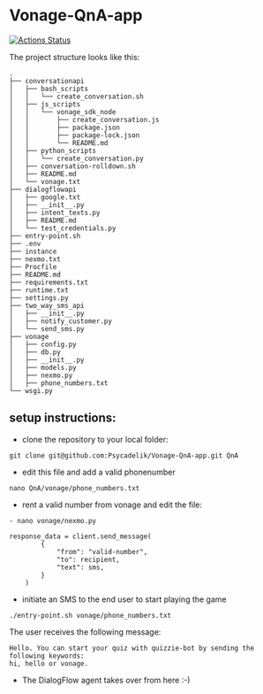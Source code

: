 # Vonage-QnA-app
[![Actions Status](https://github.com/Psycadelik/Vonage-QnA-app/workflows/Quizzie/badge.svg)](https://github.com/Psycadelik{user}/Vonage-Qna-app/actions)


The project structure looks like this:
```
.
├── conversationapi
│   ├── bash_scripts
│   │   └── create_conversation.sh
│   ├── js_scripts
│   │   └── vonage_sdk_node
│   │       ├── create_conversation.js
│   │       ├── package.json
│   │       ├── package-lock.json
│   │       └── README.md
│   ├── python_scripts
│   │   └── create_conversation.py
│   ├── conversation-rolldown.sh
│   ├── README.md
│   └── vonage.txt
├── dialogflowapi
│   ├── google.txt
│   ├── __init__.py
│   ├── intent_texts.py
│   ├── README.md
│   └── test_credentials.py
├── entry-point.sh
├── .env
├── instance
├── nexmo.txt
├── Procfile
├── README.md
├── requirements.txt
├── runtime.txt
├── settings.py
├── two_way_sms_api
│   ├── __init__.py
│   ├── notify_customer.py
│   └── send_sms.py
├── vonage
│   ├── config.py
│   ├── db.py
│   ├── __init__.py
│   ├── models.py
│   ├── nexmo.py
│   ├── phone_numbers.txt
└── wsgi.py
```
## setup instructions:
- clone the repository to your local folder:
```
git clone git@github.com:Psycadelik/Vonage-QnA-app.git QnA
```
- edit this file and add a valid phonenumber
```
nano QnA/vonage/phone_numbers.txt
```
- rent a valid number from vonage and edit the file:
```
- nano vonage/nexmo.py

response_data = client.send_message(
        {
            "from": "valid-number",
            "to": recipient,
            "text": sms,
        }
    )
```
- initiate an SMS to the end user to start playing the game
```
./entry-point.sh vonage/phone_numbers.txt
```

The user receives the following message:
```
Hello. You can start your quiz with quizzie-bot by sending the following keywords:
hi, hello or vonage.
```

- The DialogFlow agent takes over from here :-)

